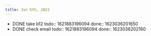 ```yaml
---
title: Jun 5th, 2021
---
```


- DONE take b12
  todo:: 1621883196094
  done:: 1623036201650
- DONE check email
  todo:: 1621883196094
  done:: 1623036202160